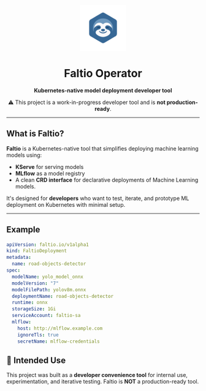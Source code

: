 <p align="center">
  <img src="assets/faltio-logo.svg" alt="Faltio Logo" height="120"/>
</p>

<h1 align="center">Faltio Operator</h1>

<p align="center"><b>Kubernetes-native model deployment developer tool</b></p>

<p align="center">
  ⚠️ This project is a work-in-progress developer tool and is <strong>not production-ready</strong>.
</p>

---

## What is Faltio?

**Faltio** is a Kubernetes-native tool that simplifies deploying machine learning models using:
- **KServe** for serving models
- **MLflow** as a model registry
- A clean **CRD interface** for declarative deployments of Machine Learning models.

It's designed for **developers** who want to test, iterate, and prototype ML deployment on Kubernetes with minimal setup.

---

## Example

```yaml
apiVersion: faltio.io/v1alpha1
kind: FaltioDeployment
metadata:
  name: road-objects-detector
spec:
  modelName: yolo_model_onnx
  modelVersion: "7"
  modelFilePath: yolov8m.onnx
  deploymentName: road-objects-detector
  runtime: onnx
  storageSize: 1Gi
  serviceAccount: faltio-sa
  mlflow:
    host: http://mlflow.example.com
    ignoreTls: true
    secretName: mlflow-credentials
```

## 🧪 Intended Use

This project was built as a **developer convenience tool** for internal use, experimentation, and iterative testing. Faltio is **NOT** a production-ready tool.
